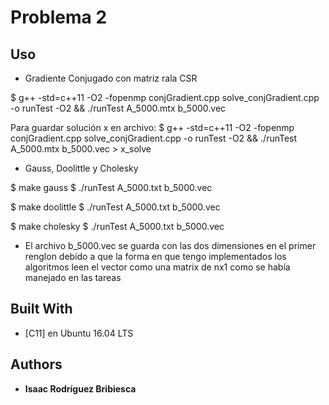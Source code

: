 # Problema 2

## Uso

* Gradiente Conjugado con matriz rala CSR

$ g++ -std=c++11 -O2 -fopenmp conjGradient.cpp solve_conjGradient.cpp -o runTest -O2 && ./runTest A_5000.mtx b_5000.vec

Para guardar solución x en archivo:
$ g++ -std=c++11 -O2 -fopenmp conjGradient.cpp solve_conjGradient.cpp -o runTest -O2 && ./runTest A_5000.mtx b_5000.vec > x_solve

* Gauss, Doolittle y Cholesky

$ make gauss
$ ./runTest A_5000.txt b_5000.vec

$ make doolittle
$ ./runTest A_5000.txt b_5000.vec

$ make cholesky
$ ./runTest A_5000.txt b_5000.vec

* El archivo b_5000.vec se guarda con las dos dimensiones en el primer renglon debido a que la forma en que tengo implementados los algoritmos leen el vector como una matrix de nx1 como se había manejado en las tareas 

## Built With

* [C11] en Ubuntu 16.04 LTS

## Authors

* **Isaac Rodríguez Bribiesca**

